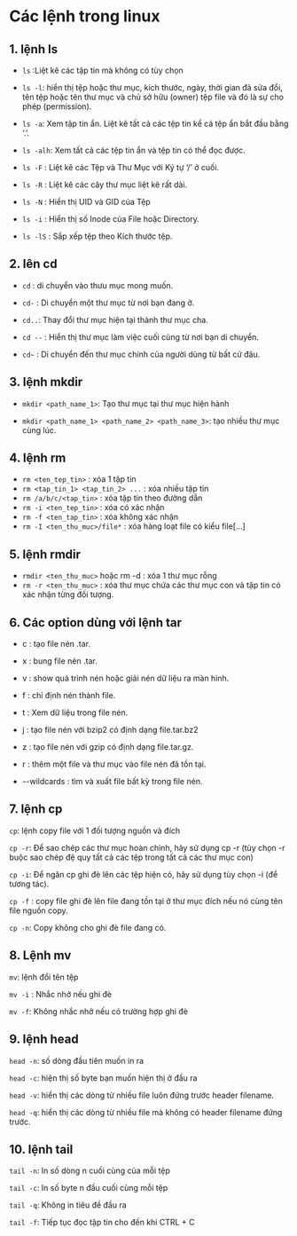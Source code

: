 # Các lệnh trong linux

## 1. lệnh ls

- `ls` :Liệt kê các tập tin mà không có tùy chọn

- `ls -l`:  hiển thị tệp hoặc thư mục, kích thước, ngày, thời gian đã sửa đổi, tên tệp hoặc tên thư mục và chủ sở hữu (owner) tệp file và đó là sự cho phép (permission).

- `ls -a`: Xem tập tin ẩn. Liệt kê tất cả các tệp tin kể cả tệp ẩn bắt đầu bằng ‘.’.

- `ls -alh`: Xem tất cả các tệp tin ẩn và tệp tin có thể đọc được.

- `ls -F` : Liệt kê các Tệp và Thư Mục với Ký tự ‘/’  ở cuối.

- `ls -R` : Liệt kê các cây thư mục liệt kê rất dài.

- `ls -N` : Hiển thị UID và GID của Tệp

- `ls -i` : Hiển thị số Inode của File hoặc Directory.

- `ls -lS` : Sắp xếp tệp theo Kích thước tệp.

## 2. lên cd

- `cd` : di chuyển vào thưu mục mong muốn.

- `cd-` : Di chuyển một thư mục từ nơi bạn đang ở.

- `cd..`: Thay đổi thư mục hiện tại thành thư mục cha.

- `cd --` : Hiển thị thư mục làm việc cuối cùng từ nơi bạn di chuyển.

- `cd~` : Di chuyển đến thư mục chính của người dùng từ bất cứ đâu.

## 3. lệnh mkdir

- `mkdir <path_name_1>`: Tạo thư mục tại thư mục hiện hành

- `mkdir <path_name_1> <path_name_2> <path_name_3>`: tạo nhiều thư mục cùng lúc.

## 4. lệnh rm

- `rm <ten_tep_tin>` : xóa 1 tập tin
- `rm <tap_tin_1> <tap_tin_2> ...` : xóa nhiều tập tin
- `rm /a/b/c/<tap_tin>` : xóa tập tin theo đường dẫn
- `rm -i <ten_tep_tin>` : xóa có xác nhận
- `rm -f <ten_tap_tin>` : xóa không xác nhận
- `rm -I <ten_thu_muc>/file*` : xóa hàng loạt file có kiểu file[...]

## 5. lệnh rmdir

- `rmdir <ten_thu_muc>` hoặc rm -d : xóa 1 thư mục rỗng
- `rm -r <ten_thu_muc>` : xóa thư mục chứa các thư mục con và tập tin có xác nhận từng đối tượng.

## 6. Các option dùng với lệnh tar
- c : tạo file nén .tar.

- x : bung file nén .tar.

- v : show quá trình nén hoặc giải nén dữ liệu ra màn hình.

- f : chỉ định nén thành file.
- t : Xem dữ liệu trong file nén.
- j : tạo file nén với bzip2 có định dạng file.tar.bz2
- z : tạo file nén với gzip có định dạng file.tar.gz.
- r : thêm một file và thư mục vào file nén đã tồn tại.
- --wildcards : tìm và xuất file bất kỳ trong file nén.

## 7. lệnh cp

`cp`:  lệnh copy file với 1 đối tượng nguồn và đích

`cp -r`: Để sao chép các thư mục hoàn chỉnh, hãy sử dụng cp -r (tùy chọn -r buộc sao chép đệ quy tất cả các tệp trong tất cả các thư mục con)

`cp -i`: Để ngăn cp ghi đè lên các tệp hiện có, hãy sử dụng tùy chọn -i (để tương tác).

`cp -f` : copy file ghi đè lên file đang tồn tại ở thư mục đích nếu nó cùng tên file nguồn copy.

`cp -n`: Copy không cho ghi đè file đang có.

## 8. Lệnh mv

`mv`: lệnh đổi tên tệp

`mv -i` : Nhắc nhở nếu ghi đè

`mv -f`: Không nhắc nhở nếu có trường hợp ghi đè

## 9. lệnh head

`head -n`: số dòng đầu tiên muốn in ra

`head -c`: hiện thị số byte bạn muốn hiện thị ở đầu ra

`head -v`: hiển thị các dòng từ nhiều file luôn đứng trước header filename.

`head -q`: hiển thị các dòng từ nhiều file mà không có header filename đứng trước.

## 10. lệnh tail

`tail -n`: In số dòng n cuối cùng của mỗi tệp

`tail -c`: In số byte n đầu cuối cùng mỗi tệp

`tail -q`: Không in tiêu đề đầu ra

`tail -f`: Tiếp tục đọc tập tin cho đến khi CTRL + C


